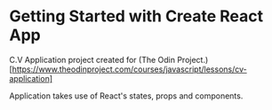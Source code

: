 # Getting Started with Create React App

C.V Application project created for (The Odin Project.)[https://www.theodinproject.com/courses/javascript/lessons/cv-application]

Application takes use of React's states, props and components.

